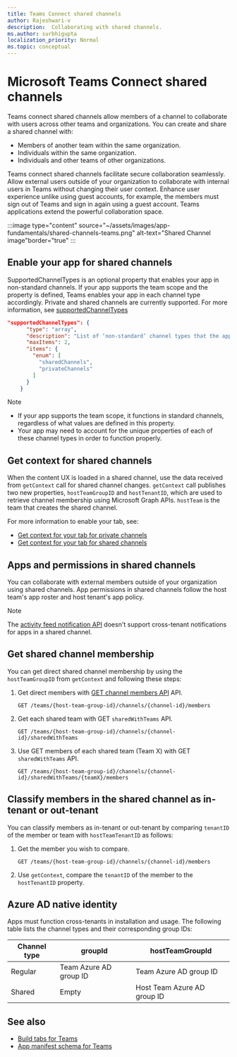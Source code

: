 ```yaml
---
title: Teams Connect shared channels
author: Rajeshwari-v
description:  Collaborating with shared channels.
ms.author: surbhigupta
localization_priority: Normal
ms.topic: conceptual
---
```


# Microsoft Teams Connect shared channels

Teams connect shared channels allow members of a channel to collaborate with users across other teams and organizations. You can create and share a shared channel with:

* Members of another team within the same organization.
* Individuals within the same organization.
* Individuals and other teams of other organizations.

Teams connect shared channels facilitate secure collaboration seamlessly. Allow external users outside of your organization to collaborate with internal users in Teams without changing their user context. Enhance user experience unlike using guest accounts, for example, the members must sign out of Teams and sign in again using a guest account. Teams applications extend the powerful collaboration space.

:::image type="content" source="~/assets/images/app-fundamentals/shared-channels-teams.png" alt-text="Shared Channel image"border="true" :::

## Enable your app for shared channels

SupportedChannelTypes is an optional property that enables your app in non-standard channels. If your app supports the team scope and the property is defined, Teams enables your app in each channel type accordingly. Private and shared channels are currently supported. For more information, see [supportedChannelTypes](../../resources/schema/manifest-schema.md#supportedchanneltypes)

```JSON
"supportedChannelTypes": {
      "type": "array",
      "description": "List of ‘non-standard’ channel types that the app supports. Note: Channels of standard type are supported by default if the app supports team scope. ",
      "maxItems": 2,
      "items": { 
        "enum": [
          "sharedChannels",
          "privateChannels"
        ]
      }
    }
```

> [!NOTE]
>
> * If your app supports the team scope, it functions in standard channels, regardless of what values are defined in this property.
> * Your app may need to account for the unique properties of each of these channel types in order to function properly.

## Get context for shared channels

When the content UX is loaded in a shared channel, use the data received from `getContext` call for  shared channel changes. `getContext` call publishes two new properties, `hostTeamGroupID` and `hostTenantID`, which are used to retrieve channel membership using Microsoft Graph APIs. `hostTeam` is the team that creates the shared channel.

For more information to enable your tab, see:

* [Get context for your tab for private channels](../../tabs/how-to/access-teams-context.md#retrieve-context-in-private-channels)
* [Get context for your tab for shared channels](../../tabs/how-to/access-teams-context.md#retrieve-context-in-microsoft-teams-connect-shared-channels)

## Apps and permissions in shared channels

You can collaborate with external members outside of your organization using shared channels. App permissions in shared channels follow the host team's app roster and host tenant's app policy.

> [!NOTE]
> The [activity feed notification API](/graph/teams-send-activityfeednotifications) doesn't support cross-tenant notifications for apps in a shared channel.

## Get shared channel membership

You can get direct shared channel membership by using the `hostTeamGroupID` from `getContext` and following these steps:

1. Get direct members with [GET channel members API](/graph/api/channel-list-members?view=graph-rest-beta&tabs=http&preserve-view=true) API.

    ```http
    GET /teams/{host-team-group-id}/channels/{channel-id}/members
    ```

2. Get each shared team with GET `sharedWithTeams` API.

    ```http
    GET /teams/{host-team-group-id}/channels/{channel-id}/sharedWithTeams
    ```

3. Use GET members of each shared team (Team X) with GET `sharedWithTeams` API.

    ```http
    GET /teams/{host-team-group-id}/channels/{channel-id}/sharedWithTeams/{teamX}/members
    ```

## Classify members in the shared channel as in-tenant or out-tenant

You can classify members as in-tenant or out-tenant by comparing `tenantID` of the member or team with `hostTeamTenantID` as follows:

1. Get the member you wish to compare.

    ```http
    GET /teams/{host-team-group-id}/channels/{channel-id}/members
    ```

2. Use `getContext`, compare the `tenantID` of the member to the `hostTenantID` property.

## Azure AD native identity

Apps must function cross-tenants in installation and usage. The following table lists the channel types and their corresponding group IDs:

|Channel type| groupId | hostTeamGroupId |
|----------|---------|-----------------|
|Regular | Team Azure AD group ID | Team Azure AD group ID |
|Shared | Empty | Host Team Azure AD group ID |

## See also

* [Build tabs for Teams](../../tabs/what-are-tabs.md)
* [App manifest schema for Teams](../../resources/schema/manifest-schema.md)
